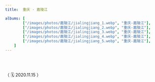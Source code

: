 ```yaml
---
title:  重庆 · 嘉陵江

albums: [
		["/images/photos/嘉陵江/jialingjiang_1.webp", "重庆-嘉陵江"],
        ["/images/photos/嘉陵江/jialingjiang_2.webp", "重庆-嘉陵江"],
        ["/images/photos/嘉陵江/jialingjiang_3.webp", "重庆-嘉陵江"],
        ["/images/photos/嘉陵江/jialingjiang_4.webp", "重庆-嘉陵江"],
        ["/images/photos/嘉陵江/jialingjiang_5.webp", "重庆-嘉陵江"],
	]
---
```


<br/><br/>


（ 🗓️ 2020.11.15 ）

<br/><br/><br/><br/>